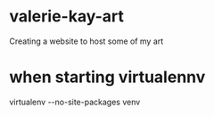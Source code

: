 # valerie-kay-art
Creating a website to host some of my art

# when starting virtualennv
virtualenv --no-site-packages venv